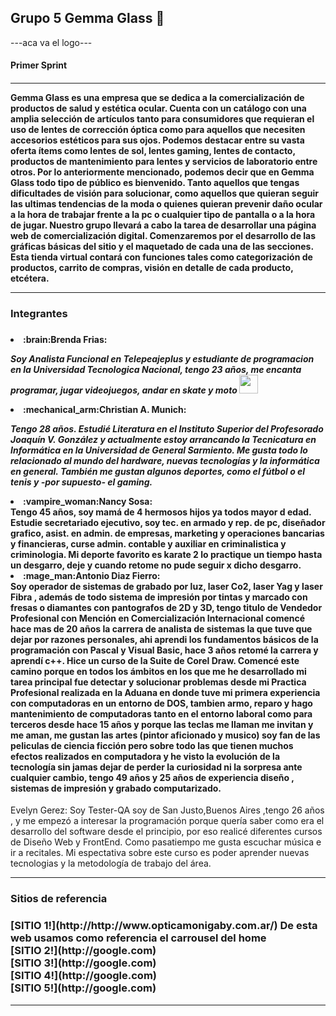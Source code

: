 <h2>Grupo 5 Gemma Glass 👋</h2>

---aca va el logo---
<h4>Primer Sprint<h4>
<hr>
<p>Gemma Glass es una empresa que se dedica a la comercialización de productos de salud y estética ocular. Cuenta con un catálogo con una amplia selección de artículos tanto para consumidores que requieran el uso de lentes de corrección óptica como para aquellos que necesiten accesorios estéticos para sus ojos. Podemos destacar entre su vasta oferta ítems como lentes de sol, lentes gaming, lentes de contacto, productos de mantenimiento para lentes y servicios de laboratorio entre otros.
Por lo anteriormente mencionado, podemos decir que en Gemma Glass todo tipo de público es bienvenido. Tanto aquellos que tengas dificultades de visión para solucionar, como aquellos que quieran seguir las ultimas tendencias de la moda o quienes quieran prevenir daño ocular a la hora de trabajar frente a la pc o cualquier tipo de pantalla o a la hora de jugar.
Nuestro grupo llevará a cabo la tarea de desarrollar una página web de comercialización digital. Comenzaremos por el desarrollo de las gráficas básicas del sitio y el maquetado de cada una de las secciones. Esta tienda virtual contará con funciones tales como categorización de productos, carrito de compras, visión en detalle de cada producto, etcétera.</p>
<hr>
<h3>Integrantes<h3>
<h4>
<li>:brain:Brenda Frias:</li>

<p><em>Soy Analista Funcional en Telepeajeplus y estudiante de programacion en la Universidad Tecnologica Nacional, tengo 23 años, me encanta programar, jugar videojuegos, andar en skate y moto <img src="https://media.giphy.com/media/WUlplcMpOCEmTGBtBW/giphy.gif" width="30"> </em> </p>
<li>:mechanical_arm:Christian A. Munich:</li>

<p><em>Tengo 28 años. Estudié Literatura en el Instituto Superior del Profesorado Joaquín V. González y actualmente estoy arrancando la Tecnicatura en Informática en la Universidad de General Sarmiento. Me gusta todo lo relacionado al mundo del hardware, nuevas tecnologías y la informática en general. También me gustan algunos deportes, como el fútbol o el tenis y -por supuesto- el gaming. </em> </p>
  <li>:vampire_woman:Nancy Sosa:</li>
  Tengo 45 años, soy mamá de 4 hermosos hijos ya todos mayor d edad. Estudie secretariado ejecutivo, soy tec. en armado y rep. de pc, diseñador grafico, asist. en admin. de empresas, marketing y operaciones bancarias y financieras, curse admin. contable y auxiliar en criminalistica y criminologia. Mi deporte favorito es karate 2 lo practique un tiempo hasta un desgarro, deje y cuando retome no pude seguir x dicho desgarro. 
  
  <li>:mage_man:Antonio Diaz Fierro:</li>
  Soy operador de sistemas de grabado por luz, laser Co2, laser Yag y laser Fibra , además de todo sistema de impresión por tintas y marcado con fresas o diamantes con pantografos de 2D y 3D, tengo titulo de Vendedor Profesional con Mención en Comercialización Internacional comencé hace mas de 20 años la carrera de analista de sistemas la que tuve que dejar por razones personales, ahi aprendi los fundamentos básicos de la programación con Pascal y Visual Basic, hace 3 años retomé la carrera y aprendí c++. Hice un curso de la Suite de Corel Draw. Comencé este camino porque
en todos los ámbitos en los que me he desarrollado mi tarea principal fue detectar y solucionar problemas desde mi Practica Profesional realizada en la Aduana en donde tuve mi primera experiencia con computadoras en un entorno de DOS, tambien armo, reparo y hago mantenimiento de computadoras tanto en el entorno laboral como para terceros desde hace 15 años y porque las teclas me llaman me invitan y me aman, me gustan las artes
(pintor aficionado y musico) soy fan de las peliculas de ciencia ficción pero sobre todo las que tienen muchos efectos realizados en computadora y he  visto la evolución de la tecnología sin jamas dejar de perder la curiosidad ni la sorpresa ante cualquier cambio, tengo 49 años y 25 años de experiencia diseño , sistemas de impresión y grabado computarizado.
 
</h4>
  Evelyn Gerez:
  Soy Tester-QA soy de San Justo,Buenos Aires ,tengo 26 años , y me empezó a interesar la programación porque quería saber como era el desarrollo del software desde el principio, por eso realicé diferentes cursos de Diseño Web y FrontEnd. Como pasatiempo me gusta escuchar música e ir a recitales. 
  Mi espectativa sobre este curso es poder aprender nuevas tecnologias y la metodología de trabajo del área.
  
<hr>
<h3>Sitios de referencia<h3>
 [SITIO 1!](http://http://www.opticamonigaby.com.ar/) De esta web usamos como referencia el carrousel del home <br>
 [SITIO 2!](http://google.com) <br>
 [SITIO 3!](http://google.com) <br>
 [SITIO 4!](http://google.com) <br>
 [SITIO 5!](http://google.com) <br>
 <hr>
 



